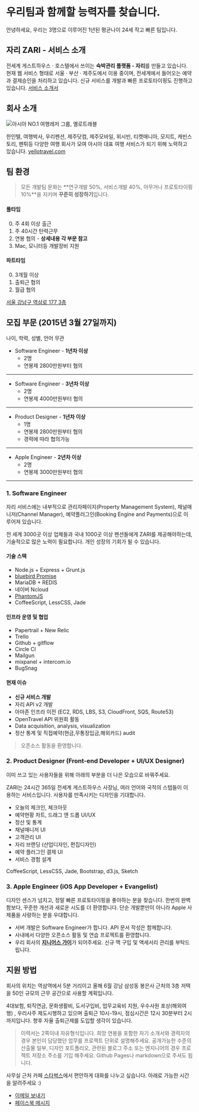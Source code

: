 # 우리팀과 함께할 능력자를 찾습니다.

안녕하세요, 우리는 3명으로 이루어진 1년된 평균나이 24세 작고 빠른 팀입니다. 

## 자리 ZARI - 서비스 소개

전세계 게스트하우스 &middot; 호스텔에서 쓰이는 **숙박관리 플랫폼 - 자리**를 만들고 있습니다. 현재 웹 서비스 형태로 서울 &middot; 부산 &middot; 제주도에서 이용 중이며, 전세계에서 들어오는 예약과 결제승인을 처리하고 있습니다. 신규 서비스를 개발과 빠른 프로토타이핑도 진행하고 있습니다. [서비스 소개서](http://zari.me/introduction)


## 회사 소개

![아시아 NO.1 여행레저 그룹, 옐로트래블](http://www.yellotravel.com/wp-content/uploads/2014/09/logo_yello@2x.png) 

한인텔, 여행박사, 우리펜션, 제주닷컴, 제주모바일, 위시빈, 티켓매니아, 모지트, 캐빈스토리, 펜튀등 다양한 여행 회사가 모여 아시아 대표 여행 서비스가 되기 위해 노력하고 있습니다. [yellotravel.com](http://yellotravel.com/)



## 팀 환경


> 모든 개발팀 문화는 **연구개발 50%, 서비스개발 40%, 아무거나 프로토타이핑 10%**을 지키며 **꾸준히 성장하기**입니다.

#### 풀타임

0. 주 4회 이상 출근 
0. 주 40시간 탄력근무
0. 연봉 협의 - **상세내용 각 부문 참고**
0. Mac, 모니터등 개발장비 지원

#### 파트타임

0. 3개월 이상
0. 출퇴근 협의
0. 월급 협의 

[서울 강남구 역삼로 177 3층](http://dmaps.kr/oska)


## 모집 부문 (2015년 3월 27일까지)

나이, 학력, 성별, 언어 무관

- Software Engineer - **1년차 이상**
    - 2명
    - 연봉제 2800만원부터 협의

-------

- Software Engineer - **3년차 이상**
    - 2명
    - 연봉제 4000만원부터 협의

-------

- Product Designer  - **1년차 이상**
    - 1명
    - 연봉제 2800만원부터 협의
    - 경력에 따라 협의가능

-------

- Apple Engineer - **2년차 이상**
    - 2명
    - 연봉제 3000만원부터 협의

-------


### 1. Software Engineer

자리 서비스에는 내부적으로 관리자페이지(Property Management System), 채널매니저(Channel Manager), 예약플러그인(Booking Engine and Payments)으로 이루어져 있습니다. 

전 세계 3000곳 이상 업체들과 국내 1000곳 이상 펜션들에게 ZARI를 제공해야하는데, 기술적으로 많은 노력이 필요합니다. 개인 성장의 기회가 될 수 있습니다.

#### 기술 스택

- Node.js + Express + Grunt.js
- [bluebird Promise](https://github.com/petkaantonov/bluebird)
- MariaDB + REDIS
- 네이버 Ncloud
- [PhantomJS](http://phantomjs.org)
- CoffeeScript, LessCSS, Jade

#### 인프라 운영 및 협업

- Papertrail + New Relic
- Trello
- Github + gitflow
- Circle CI
- Mailgun
- mixpanel + intercom.io
- BugSnag

#### 현재 이슈

- **신규 서비스 개발**
- 자리 API v2 개발
- 아마존 인프라 이전 (EC2, RDS, LBS, S3, CloudFront, SQS, Route53)
- OpenTravel API 위원회 활동
- Data acquisition, analysis, visualization
- 정산 통계 및 직접예약(현금,무통장입금,해외카드) audit

> 오픈소스 활동을 환영합니다.


### 2. Product Designer (Front-end Developer + UI/UX Designer)

이미 쓰고 있는 사용자들을 위해 아래의 부분을 더 나은 모습으로 바꿔주세요. 

ZARI는 24시간 365일 전세계 게스트하우스 사장님, 여러 언어와 국적의 스텝들이 이용하는 서비스입니다. 사용자를 만족시키는 디자인을 기대합니다.

- 오늘의 체크인, 체크아웃
- 예약현황 차트, 드래그 앤 드롭 UI/UX
- 정산 및 통계
- 채널매니저 UI
- 고객관리 UI
- 자리 브랜딩 (산업디자인, 편집디자인)
- 예약 플러그인 결제 UI
- 서비스 경험 설계

CoffeeScript, LessCSS, Jade, Bootstrap, d3.js, Sketch




### 3. Apple Engineer (iOS App Developer + Evangelist)

디자인 센스가 넘치고, 정말 빠른 프로토타이핑을 좋아하는 분을 찾습니다. 한번의 완벽함보다, 꾸준한 개선과 새로운 시도를 더 환영합니다. 단순 개발뿐만이 아니라 Apple 사 제품을 사랑하는 분을 우대합니다.

- 서버 개발은 Software Engineer가 합니다. API 문서 작성은 함께합니다.
- 사내에서 다양한 오픈소스 활동 및 연습 프로젝트를 환영합니다.
- 우리 회사의 [**지니어스 가이**](https://www.apple.com/retail/geniusbar/)가 되어주세요. 신규 맥 구입 및 액세서리 관리를 부탁드립니다.

## 지원 방법

회사의 위치는 역삼역에서 5분 거리이고 올해 6월 강남 삼성동 봉은사 근처의 3층 저택을 50인 규모의 근무 공간으로 사용할 계획입니다.

4대보험, 퇴직연금, 문화생활비, 도서구입비, 업무교육비 지원, 우수사원 포상(해외여행) , 우리사주 제도시행하고 있으며 출퇴근 10시-19시, 점심시간은 12시 30분부터 2시까지입니다. 향후 자율 출퇴근제를 도입할 생각이 있습니다.

> 이력서는 2쪽이내 자유형식입니다.
> 희망 연봉을 포함한 자기 소개서와 경력자의 경우 본인이 담당했던 업무를 프로젝트 단위로 설명해주세요.
> 공개가능한 수준의 산출물 일부, 디자인 포트폴리오, 관련된 블로그 주소 또는
> 엔지니어의 경우 프로젝트 저장소 주소를 기입 해주세요. Github Pages나 markdown으로 주셔도 됩니다.

사무실 근처 카페 [스타벅스](http://dmaps.kr/kwgg)에서 편안하게 대화를 나누고 싶습니다. 아래로 가능한 시간을 알려주세요 :)


- [이메일 보내기](mailto:jinhyuk.lee@hlabs.kr)
- [페이스북 메시지](https://www.facebook.com/jinhyuk92)
